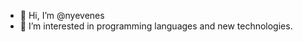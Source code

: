 - 👋 Hi, I’m @nyevenes
- 👀 I’m interested in programming languages and new technologies.


<!---
nyevenes/nyevenes is a ✨ special ✨ repository because its `README.md` (this file) appears on your GitHub profile.
You can click the Preview link to take a look at your changes.
--->
